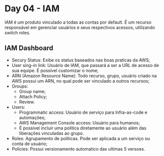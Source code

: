 # Day 04 - IAM

IAM é um produto vinculado a todas as contas por default. É um recurso responsável em gerenciar usuários e seus respectivos acessos, utilizando switch roles.

## IAM Dashboard

- Secury Status: Exibe os status baseados nas boas praticas da AWS;
- User sing-in link: Usuário de IAM, que passará a ser a URL de acesso de sua equipe. É possível customizar o nome;
- ARN (Amazon Resource Name): Todo recurso, grupo, usuário criado na AWS possui um ARN, no qual pode ser vinculado a outros recursos;
- Groups:
    - Group name;
    - Attach Policy;
    - Review.
- Users:
    - Programmatic access: Usuário de serviço para Infra-as-code e automações;
    - AWS Management Console access: Usuário para humanos;
    - É possível incluir uma política diretamente ao usuário além das liberações vinculadas ao grupo.
- Roles: Agrupamento de políticas. Pode ser aplicada a um serviço ou conta de usuário;
- Policies: Possui versionamento automatico das ultimas 5 versoes.

